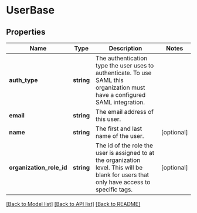# UserBase

## Properties
Name | Type | Description | Notes
------------ | ------------- | ------------- | -------------
**auth_type** | **string** | The authentication type the user uses to authenticate. To use SAML this organization must have a configured SAML integration. | 
**email** | **string** | The email address of this user. | 
**name** | **string** | The first and last name of the user. | [optional] 
**organization_role_id** | **string** | The id of the role the user is assigned to at the organization level. This will be blank for users that only have access to specific tags. | [optional] 

[[Back to Model list]](../README.md#documentation-for-models) [[Back to API list]](../README.md#documentation-for-api-endpoints) [[Back to README]](../README.md)


